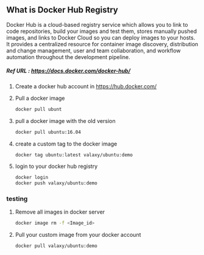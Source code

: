 ## What is Docker Hub Registry

Docker Hub is a cloud-based registry service which allows you to link to code repositories, build your images and test them, stores manually pushed images, and links to Docker Cloud so you can deploy images to your hosts. It provides a centralized resource for container image discovery, distribution and change management, user and team collaboration, and workflow automation throughout the development pipeline.
##### Ref URL : https://docs.docker.com/docker-hub/

1. Create a docker hub account in https://hub.docker.com/

1. Pull a docker image 

   ```sh
   docker pull ubunt
   ```
1. pull a docker image with the old version

   ```sh
   docker pull ubuntu:16.04
   ```

1. create a custom tag to the docker image
   ```sh
   docker tag ubuntu:latest valaxy/ubuntu:demo
   ```

1. login to your docker hub registry 
   ```sh
   docker login
   docker push valaxy/ubuntu:demo
   ```

### testing 

1. Remove all images in docker server 
   ```sh 
   docker image rm -f <Image_id>
   ```

1. Pull your custom image from your docker account
   ```sh
   docker pull valaxy/ubuntu:demo
   ```

